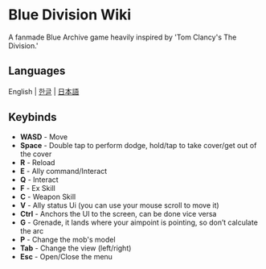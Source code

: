 # Blue Division Wiki

A fanmade Blue Archive game heavily inspired by 'Tom Clancy's The Division.'

## Languages
English | [한글](https://github.com/WhatIsThisG/BlueDivision_Release/edit/main/wiki/kr.md) | [日本語](https://github.com/WhatIsThisG/BlueDivision_Release/edit/main/wiki/jp.md)

## Keybinds

- **WASD** - Move
- **Space** - Double tap to perform dodge, hold/tap to take cover/get out of the cover
- **R** - Reload
- **E** - Ally command/Interact
- **Q** - Interact
- **F** - Ex Skill
- **C** - Weapon Skill
- **V** - Ally status Ui (you can use your mouse scroll to move it)
- **Ctrl** - Anchors the UI to the screen, can be done vice versa
- **G** - Grenade, it lands where your aimpoint is pointing, so don’t calculate the arc
- **P** - Change the mob's model
- **Tab** - Change the view (left/right)
- **Esc** - Open/Close the menu
